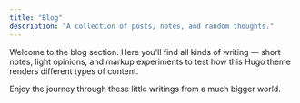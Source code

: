 ```yaml
---
title: "Blog"
description: "A collection of posts, notes, and random thoughts."
---
```


Welcome to the blog section. Here you'll find all kinds of writing — short notes, light opinions, and markup experiments to test how this Hugo theme renders different types of content.

Enjoy the journey through these little writings from a much bigger world.
